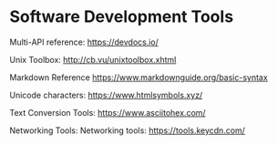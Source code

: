 # Software Development Tools
Multi-API reference: https://devdocs.io/

Unix Toolbox: http://cb.vu/unixtoolbox.xhtml

Markdown Reference https://www.markdownguide.org/basic-syntax

Unicode characters: https://www.htmlsymbols.xyz/

Text Conversion Tools: https://www.asciitohex.com/

Networking Tools: Networking tools: https://tools.keycdn.com/
